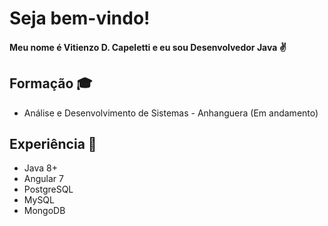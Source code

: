 # **Seja bem-vindo!**

#### Meu nome é Vitienzo D. Capeletti e eu sou Desenvolvedor Java  ✌

## Formação 🎓

* Análise e Desenvolvimento de Sistemas - Anhanguera (Em andamento)

## Experiência 🦾

* Java 8+
* Angular 7
* PostgreSQL
* MySQL
* MongoDB
